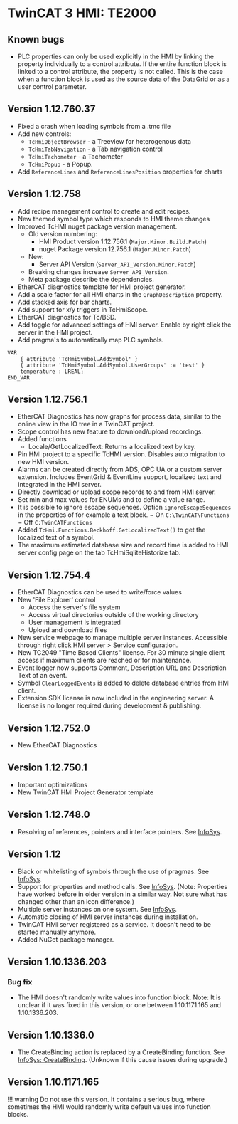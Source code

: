 # TwinCAT 3 HMI: TE2000

## Known bugs

-   PLC properties can only be used explicitly in the HMI by linking the property individually to a control attribute. If the entire function block is linked to a control attribute, the property is not called. This is the case when a function block is used as the source data of the DataGrid or as a user control parameter.

## Version 1.12.760.37

-   Fixed a crash when loading symbols from a .tmc file
-   Add new controls:
    -   `TcHmiObjectBrowser` - a Treeview for heterogenous data
    -   `TcHmiTabNavigation` - a Tab navigation control
    -   `TcHmiTachometer` - a Tachometer
    -   `TcHmiPopup` - a Popup.
-   Add `ReferenceLines` and `ReferenceLinesPosition` properties for charts

## Version 1.12.758

-   Add recipe management control to create and edit recipes.
-   New themed symbol type which responds to HMI theme changes
-   Improved TcHMI nuget package version management.
    -   Old version numbering:
        -   HMI Product version 1.12.756.1 (`Major.Minor.Build.Patch`)
        -   nuget Package version 12.756.1 (`Major.Minor.Patch`)
    -   New:
        -   Server API Version (`Server_API_Version.Minor.Patch`)
    -   Breaking changes increase `Server_API_Version`.
    -   Meta package describe the dependencies.
-   EtherCAT diagnostics template for HMI project generator.
-   Add a scale factor for all HMI charts in the `GraphDescription` property.
-   Add stacked axis for bar charts.
-   Add support for x/y triggers in TcHmiScope.
-   EtherCAT diagnostics for Tc/BSD.
-   Add toggle for advanced settings of HMI server. Enable by right click the server in the HMI project.
-   Add pragma's to automatically map PLC symbols.

```
VAR
	{ attribute 'TcHmiSymbol.AddSymbol' }
	{ attribute 'TcHmiSymbol.AddSymbol.UserGroups' := 'test' }
	temperature : LREAL;
END_VAR
```

## Version 1.12.756.1

-   EtherCAT Diagnostics has now graphs for process data, similar to the online view in the IO tree in a TwinCAT project.
-   Scope control has new feature to download/upload recordings.
-   Added functions
    -   Locale/GetLocalizedText: Returns a localized text by key.
-   Pin HMI project to a specific TcHMI version. Disables auto migration to new HMI version.
-   Alarms can be created directly from ADS, OPC UA or a custom server extension. Includes EventGrid & EventLine support, localized text and integrated in the HMI server.
-   Directly download or upload scope records to and from HMI server.
-   Set min and max values for ENUMs and to define a value range.
-   It is possible to ignore escape sequences. Option `ignoreEscapeSequences` in the properties of for example a text block.
    − On `C:\TwinCAT\Functions`
    − Off `C:TwinCATFunctions`
-   Added `TcHmi.Functions.Beckhoff.GetLocalizedText()` to get the localized text of a symbol.
-   The maximum estimated database size and record time is added to HMI server config page on the tab TcHmiSqliteHistorize tab.

## Version 1.12.754.4

-   EtherCAT Diagnostics can be used to write/force values
-   New 'File Explorer' control
    -   Access the server's file system
    -   Access virtual directories outside of the working directory
    -   User management is integrated
    -   Upload and download files
-   New service webpage to manage multiple server instances. Accessible through right click HMI server > Service configuration.
-   New TC2049 "Time Based Clients" license. For 30 minute single client access if maximum clients are reached or for maintenance.
-   Event logger now supports Comment, Description URL and Description Text of an event.
-   Symbol `ClearLoggedEvents` is added to delete database entries from HMI client.
-   Extension SDK license is now included in the engineering server. A license is no longer required during development & publishing.

## Version 1.12.752.0

-   New EtherCAT Diagnostics

## Version 1.12.750.1

-   Important optimizations
-   New TwinCAT HMI Project Generator template

## Version 1.12.748.0

-   Resolving of references, pointers and interface pointers. See [InfoSys](https://infosys.beckhoff.com/content/1033/te2000_tc3_hmi_engineering/10740011531.html?id=3958689380699327712).

## Version 1.12

-   Black or whitelisting of symbols through the use of pragmas. See [InfoSys](https://infosys.beckhoff.com/content/1033/te2000_tc3_hmi_engineering/10740009611.html).
-   Support for properties and method calls. See [InfoSys](https://infosys.beckhoff.com/content/1033/te2000_tc3_hmi_engineering/10740006667.html?id=1586893120692980090). (Note: Properties have worked before in older version in a similar way. Not sure what has changed other than an icon difference.)
-   Multiple server instances on one system. See [InfoSys](https://infosys.beckhoff.com/content/1033/tf2000_tc3_hmi_server/10740576267.html).
-   Automatic closing of HMI server instances during installation.
-   TwinCAT HMI server registered as a service. It doesn't need to be started manually anymore.
-   Added NuGet package manager.

## Version 1.10.1336.203

### Bug fix

-   The HMI doesn't randomly write values into function block. Note: It is unclear if it was fixed in this version, or one between 1.10.1171.165 and 1.10.1336.203.

## Version 1.10.1336.0

-   The CreateBinding action is replaced by a CreateBinding function. See [InfoSys: CreateBinding](https://infosys.beckhoff.com/content/1033/te2000_tc3_hmi_engineering/5097942027.html?id=3579488638660561854). (Unknown if this cause issues during upgrade.)

## Version 1.10.1171.165

<!-- prettier-ignore-start -->
!!! warning
	Do not use this version. It contains a serious bug, where sometimes the HMI would randomly write default values into function blocks.
<!-- prettier-ignore-end -->

